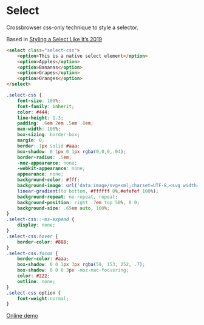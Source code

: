 # Select

Crossbrowser css-only technique to style a selector.

Based in [Styling a Select Like It’s 2019](https://www.filamentgroup.com/lab/select-css.html)

```html
<select class="select-css">
    <option>This is a native select element</option>
    <option>Apples</option>
    <option>Bananas</option>
    <option>Grapes</option>
    <option>Oranges</option>
</select>
```

```css
.select-css {
    font-size: 100%;
    font-family: inherit;
    color: #444;
    line-height: 1.3;
    padding: .6em 2em .5em .8em;
    max-width: 100%; 
    box-sizing: border-box;
    margin: 0;
    border: 1px solid #aaa;
    box-shadow: 0 1px 0 1px rgba(0,0,0,.04);
    border-radius: .5em;
    -moz-appearance: none;
    -webkit-appearance: none;
    appearance: none;
    background-color: #fff;
    background-image: url('data:image/svg+xml;charset=UTF-8,<svg width="16px" height="16px" viewBox="0 0 16 16" xmlns="http://www.w3.org/2000/svg"><polygon fill="%23007CB2" points="0 3 0 4 7.5 13 8.5 13 16 4 16 3"></polygon></svg>'),
    linear-gradient(to bottom, #ffffff 0%,#efefef 100%);
    background-repeat: no-repeat, repeat;
    background-position: right .7em top 50%, 0 0;
    background-size: .65em auto, 100%;
}
.select-css::-ms-expand {
    display: none;
}
.select-css:hover {
    border-color: #888;
}
.select-css:focus {
    border-color: #aaa;
    box-shadow: 0 0 1px 3px rgba(59, 153, 252, .7);
    box-shadow: 0 0 0 3px -moz-mac-focusring;
    color: #222; 
    outline: none;
}
.select-css option {
    font-weight:normal;
}
```

[Online demo](https://oscarotero.github.io/css-style-guide/cases/select/)